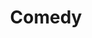 ---
title: Comedy
categories:
- Writing
- Video Production
- Sony Vegas Video
- Photoshop
- Acting
layout: default
modal-id: 14
img: comedy.png
alt: comedy
youtube-id: 5WBAJMerbxk
project-name: 
project-url:
description: I wrote, animated, and filmed Catsoline primarily using Photoshop and Sony Vegas.
---
